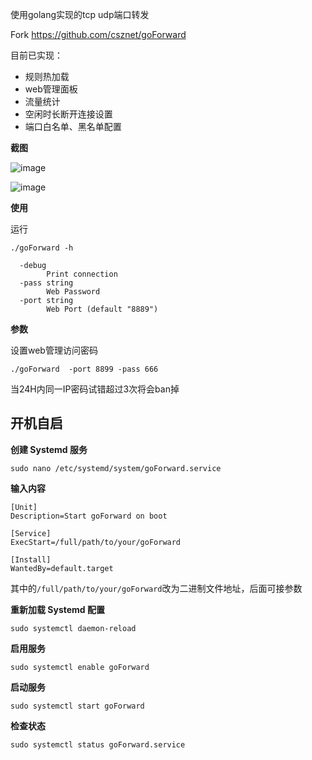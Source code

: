 使用golang实现的tcp udp端口转发

Fork https://github.com/csznet/goForward

目前已实现：

 - 规则热加载
 - web管理面板
 - 流量统计
 - 空闲时长断开连接设置
 - 端口白名单、黑名单配置
 
**截图**

![image](https://github.com/xieyuhua/port-forward/assets/29120060/834cabc3-e461-4adb-a3eb-d8220fac9f5f)

![image](https://github.com/xieyuhua/port-forward/assets/29120060/3e026b8a-22a3-41cc-bbc7-a64cc568bc94)


**使用**

运行
```
./goForward -h

  -debug
    	Print connection
  -pass string
    	Web Password
  -port string
    	Web Port (default "8889")

```

**参数**

设置web管理访问密码

```
./goForward  -port 8899 -pass 666
```

当24H内同一IP密码试错超过3次将会ban掉

## 开机自启

**创建 Systemd 服务**

```
sudo nano /etc/systemd/system/goForward.service
```

**输入内容**

```
[Unit]
Description=Start goForward on boot

[Service]
ExecStart=/full/path/to/your/goForward

[Install]
WantedBy=default.target
```

其中的```/full/path/to/your/goForward```改为二进制文件地址，后面可接参数

**重新加载 Systemd 配置**
```
sudo systemctl daemon-reload
```

**启用服务**
```
sudo systemctl enable goForward
```
**启动服务**
```
sudo systemctl start goForward
```
**检查状态**
```
sudo systemctl status goForward.service
```

